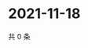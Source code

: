 # 2021-11-18

共 0 条

<!-- BEGIN WEIBO -->
<!-- 最后更新时间 Thu Nov 18 2021 02:11:24 GMT+0800 (China Standard Time) -->

<!-- END WEIBO -->
